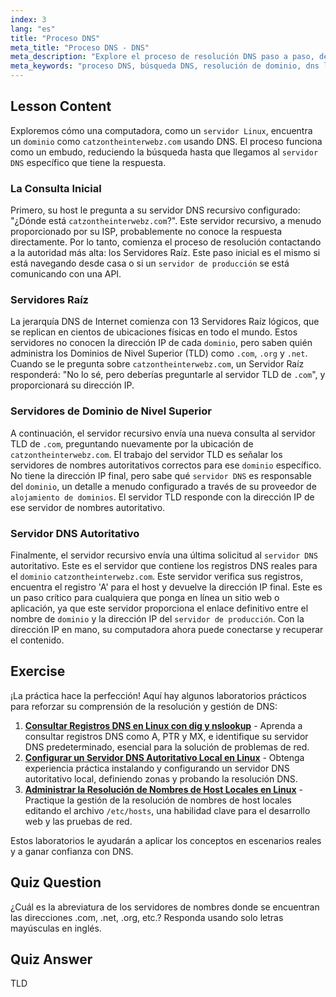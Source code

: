 ```yaml
---
index: 3
lang: "es"
title: "Proceso DNS"
meta_title: "Proceso DNS - DNS"
meta_description: "Explore el proceso de resolución DNS paso a paso, desde los servidores raíz hasta el servidor DNS autoritativo. Comprenda cómo un servidor Linux encuentra un dominio, un concepto crucial para entornos de producción y alojamiento de dominios."
meta_keywords: "proceso DNS, búsqueda DNS, resolución de dominio, dns linux, servidor de producción, alojamiento de dominios, servidor dns, TLD, servidores raíz, dns autoritativo"
---
```


## Lesson Content

Exploremos cómo una computadora, como un `servidor Linux`, encuentra un `dominio` como `catzontheinterwebz.com` usando DNS. El proceso funciona como un embudo, reduciendo la búsqueda hasta que llegamos al `servidor DNS` específico que tiene la respuesta.

### La Consulta Inicial

Primero, su host le pregunta a su servidor DNS recursivo configurado: "¿Dónde está `catzontheinterwebz.com`?". Este servidor recursivo, a menudo proporcionado por su ISP, probablemente no conoce la respuesta directamente. Por lo tanto, comienza el proceso de resolución contactando a la autoridad más alta: los Servidores Raíz. Este paso inicial es el mismo si está navegando desde casa o si un `servidor de producción` se está comunicando con una API.

### Servidores Raíz

La jerarquía DNS de Internet comienza con 13 Servidores Raíz lógicos, que se replican en cientos de ubicaciones físicas en todo el mundo. Estos servidores no conocen la dirección IP de cada `dominio`, pero saben quién administra los Dominios de Nivel Superior (TLD) como `.com`, `.org` y `.net`. Cuando se le pregunta sobre `catzontheinterwebz.com`, un Servidor Raíz responderá: "No lo sé, pero deberías preguntarle al servidor TLD de `.com`", y proporcionará su dirección IP.

### Servidores de Dominio de Nivel Superior

A continuación, el servidor recursivo envía una nueva consulta al servidor TLD de `.com`, preguntando nuevamente por la ubicación de `catzontheinterwebz.com`. El trabajo del servidor TLD es señalar los servidores de nombres autoritativos correctos para ese `dominio` específico. No tiene la dirección IP final, pero sabe qué `servidor DNS` es responsable del `dominio`, un detalle a menudo configurado a través de su proveedor de `alojamiento de dominios`. El servidor TLD responde con la dirección IP de ese servidor de nombres autoritativo.

### Servidor DNS Autoritativo

Finalmente, el servidor recursivo envía una última solicitud al `servidor DNS` autoritativo. Este es el servidor que contiene los registros DNS reales para el `dominio` `catzontheinterwebz.com`. Este servidor verifica sus registros, encuentra el registro 'A' para el host y devuelve la dirección IP final. Este es un paso crítico para cualquiera que ponga en línea un sitio web o aplicación, ya que este servidor proporciona el enlace definitivo entre el nombre de `dominio` y la dirección IP del `servidor de producción`. Con la dirección IP en mano, su computadora ahora puede conectarse y recuperar el contenido.

## Exercise

¡La práctica hace la perfección! Aquí hay algunos laboratorios prácticos para reforzar su comprensión de la resolución y gestión de DNS:

1. **[Consultar Registros DNS en Linux con dig y nslookup](https://labex.io/es/labs/comptia-query-dns-records-in-linux-with-dig-and-nslookup-592796)** - Aprenda a consultar registros DNS como A, PTR y MX, e identifique su servidor DNS predeterminado, esencial para la solución de problemas de red.
2. **[Configurar un Servidor DNS Autoritativo Local en Linux](https://labex.io/es/labs/comptia-set-up-a-local-authoritative-dns-server-on-linux-592803)** - Obtenga experiencia práctica instalando y configurando un servidor DNS autoritativo local, definiendo zonas y probando la resolución DNS.
3. **[Administrar la Resolución de Nombres de Host Locales en Linux](https://labex.io/es/labs/comptia-manage-local-hostname-resolution-in-linux-592792)** - Practique la gestión de la resolución de nombres de host locales editando el archivo `/etc/hosts`, una habilidad clave para el desarrollo web y las pruebas de red.

Estos laboratorios le ayudarán a aplicar los conceptos en escenarios reales y a ganar confianza con DNS.

## Quiz Question

¿Cuál es la abreviatura de los servidores de nombres donde se encuentran las direcciones .com, .net, .org, etc.? Responda usando solo letras mayúsculas en inglés.

## Quiz Answer

TLD
